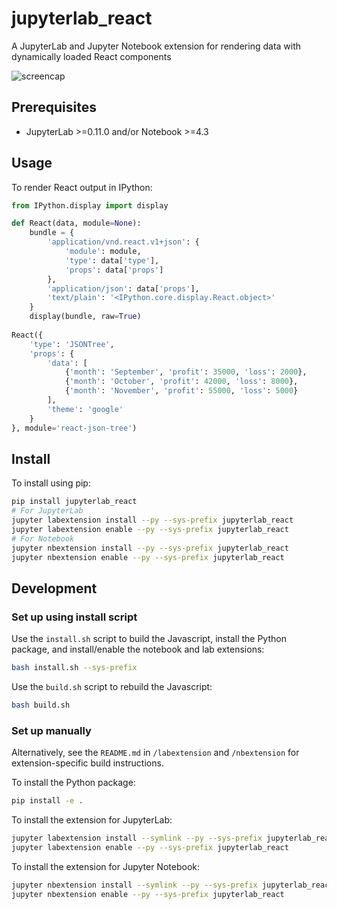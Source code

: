 # jupyterlab_react

A JupyterLab and Jupyter Notebook extension for rendering data with dynamically loaded React components

![screencap](http://g.recordit.co/sZaBISo1t8.gif )

## Prerequisites

* JupyterLab >=0.11.0 and/or Notebook >=4.3

## Usage

To render React output in IPython:

```python
from IPython.display import display

def React(data, module=None):
    bundle = {
        'application/vnd.react.v1+json': {
            'module': module,
            'type': data['type'],
            'props': data['props']
        },
        'application/json': data['props'],
        'text/plain': '<IPython.core.display.React.object>'
    }
    display(bundle, raw=True)
    
React({
    'type': 'JSONTree',
    'props': {
        'data': [
            {'month': 'September', 'profit': 35000, 'loss': 2000},
            {'month': 'October', 'profit': 42000, 'loss': 8000},
            {'month': 'November', 'profit': 55000, 'loss': 5000}
        ],
        'theme': 'google'
    }
}, module='react-json-tree')
```

## Install

To install using pip:

```bash
pip install jupyterlab_react
# For JupyterLab
jupyter labextension install --py --sys-prefix jupyterlab_react
jupyter labextension enable --py --sys-prefix jupyterlab_react
# For Notebook
jupyter nbextension install --py --sys-prefix jupyterlab_react
jupyter nbextension enable --py --sys-prefix jupyterlab_react
```

## Development

### Set up using install script

Use the `install.sh` script to build the Javascript, install the Python package, and install/enable the notebook and lab extensions:

```bash
bash install.sh --sys-prefix
```

Use the `build.sh` script to rebuild the Javascript:

```bash
bash build.sh
```

### Set up manually

Alternatively, see the `README.md` in `/labextension` and `/nbextension` for extension-specific build instructions. 

To install the Python package:

```bash
pip install -e .
```

To install the extension for JupyterLab:

```bash
jupyter labextension install --symlink --py --sys-prefix jupyterlab_react
jupyter labextension enable --py --sys-prefix jupyterlab_react
```

To install the extension for Jupyter Notebook:

```bash
jupyter nbextension install --symlink --py --sys-prefix jupyterlab_react
jupyter nbextension enable --py --sys-prefix jupyterlab_react
```
